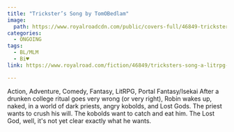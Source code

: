 ```yaml
---
title: "Trickster’s Song by TomOBedlam"
image:
  path: https://www.royalroadcdn.com/public/covers-full/46849-tricksters-song-a-litrpg-portal-fantasy.jpg
categories:
  - ONGOING
tags:
  - BL/MLM
  - Bi♥
link: https://www.royalroad.com/fiction/46849/tricksters-song-a-litrpg-portal-fantasy

---
```

Action, Adventure, Comedy, Fantasy, LitRPG, Portal Fantasy/Isekai
After a drunken college ritual goes very wrong (or very right), Robin wakes up, naked, in a world of dark priests, angry kobolds, and Lost Gods. The priest wants to crush his will. The kobolds want to catch and eat him. The Lost God, well, it's not yet clear exactly what he wants.

